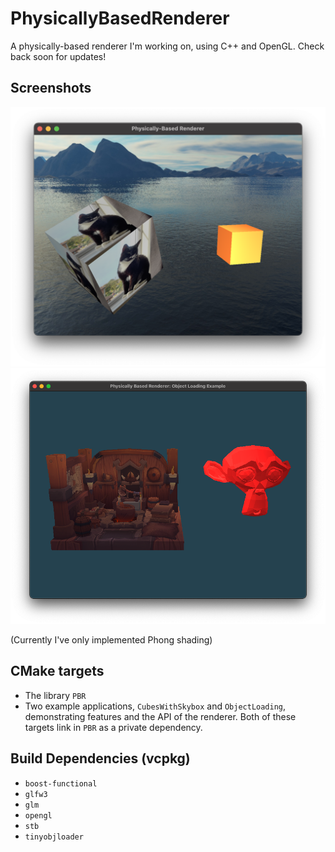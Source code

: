 # PhysicallyBasedRenderer

A physically-based renderer I'm working on, using C++ and OpenGL. Check back soon for updates!

## Screenshots
![Screenshot](screenshot.png "Early screenshot of a textured and an untextured cube rendered with a skybox using the Phong model")
![Screenshot 2](screenshot2.png "Screenshot showing object loading in action")

(Currently I've only implemented Phong shading)

## CMake targets
- The library `PBR`
- Two example applications, `CubesWithSkybox` and `ObjectLoading`, demonstrating features and the API of the renderer. Both of these targets link in `PBR` as a private dependency.

## Build Dependencies (vcpkg)

- `boost-functional`
- `glfw3`
- `glm`
- `opengl`
- `stb`
- `tinyobjloader`

